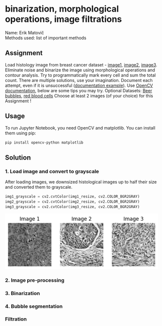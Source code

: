 # binarization, morphological operations, image filtrations  
Name: Erik Matovič  
Methods used: list of important methods

## Assignment
Load histology image from breast cancer dataset  - [image1](https://drive.google.com/file/d/15o6Dl25P6ern4JJkjArxpPdi8UPLcF6p/view), [image2](https://drive.google.com/file/d/1hHTTYJX6qyzY0BJbLQ21bx69Mj7LFrOv/view), [image3](https://drive.google.com/file/d/1UXCh_8nucjo5zA7-WqrJ_JNzmQkhO5am/view). 
Eliminate noise and binarize the image using morphological operations and contour analysis. 
Try to programmatically mark every cell and sum the total count. There are multiple solutions, use your imagination. Document each attempt, 
even if it is unsuccessful ([documentation example](https://sites.google.com/stuba.sk/vgg/computer-vision/solution-training-task?authuser=0)).
Use [OpenCV documentation](https://docs.opencv.org/4.7.0/), below are some tips you may try.
Optional Datasets: [Beer bubbles](https://drive.google.com/file/d/1jg_o5izpma-RUc8296SOjPau5ypruWnE/view), [red blood cells](https://drive.google.com/drive/folders/1FThJGItE_jSzne2LgcStj9Q4sLILPDWj)
Choose at least 2 images (of your choice) for this Assignment !

## Usage
To run Jupyter Notebook, you need OpenCV and matplotlib. You can install them using pip:  
```bash
pip install opencv-python matplotlib
```

## Solution
### 1. Load image and convert to grayscale
After loading images, we downsized histological images up to half their size and converted them to grayscale.

```python
img1_grayscale = cv2.cvtColor(img1_resize, cv2.COLOR_BGR2GRAY)
img2_grayscale = cv2.cvtColor(img2_resize, cv2.COLOR_BGR2GRAY)
img3_grayscale = cv2.cvtColor(img3_resize, cv2.COLOR_BGR2GRAY)
```

<p align="center">
	<img src="./outputs/images_grayscale.png">
</p>

### 2. Image pre-processing

### 3. Binarization

### 4. Bubble segmentation

### Filtration
